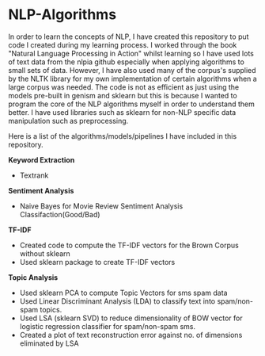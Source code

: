 # NLP-Algorithms

In order to learn the concepts of NLP, I have created this repository to put code I created during my learning process. 
I worked through the book "Natural Language Processing in Action" whilst learning so I have used lots of text data from the nlpia github especially when applying algorithms to small sets of data.
However, I have also used many of the corpus's supplied by the NLTK library for my own implementation of certain algorithms when a large corpus was needed.
The code is not as efficient as just using the models pre-built in genism and sklearn but this is because I wanted to program the core of the NLP algorithms myself in order to understand them better. I have used libraries such as sklearn for non-NLP specific data manipulation such as preprocessing.

Here is a list of the algorithms/models/pipelines I have included in this repository.

**Keyword Extraction**
- Textrank

**Sentiment Analysis**
- Naive Bayes for Movie Review Sentiment Analysis Classifaction(Good/Bad)

**TF-IDF**
- Created code to compute the TF-IDF vectors for the Brown Corpus without sklearn
- Used sklearn package to create TF-IDF vectors

**Topic Analysis**
- Used sklearn PCA to compute Topic Vectors for sms spam data
- Used Linear Discriminant Analysis (LDA) to classify text into spam/non-spam topics.
- Used LSA (sklearn SVD) to reduce dimensionality of BOW vector for logistic regression classifier for spam/non-spam sms.
- Created a plot of text reconstruction error against no. of dimensions eliminated by LSA


